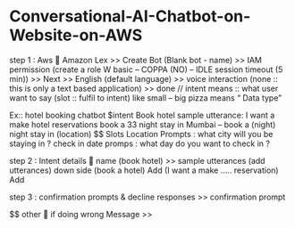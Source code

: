 # Conversational-AI-Chatbot-on-Website-on-AWS

step 1 : Aws  Amazon Lex >> Create Bot (Blank bot - name) >> IAM permission (create a role W basic – COPPA (NO) – IDLE session timeout (5 min)) >> Next >> English (default 	                  language) >> voice interaction (none :: this is only a text based application) >> done
		// intent means :: what user want to say (slot :: fulfil to intent) like small – big pizza means “ Data type”
	
 Ex::
		hotel booking chatbot
		$intent
		 Book hotel
		sample utterance:
		I want a make hotel reservations book a 33 night stay in Mumbai – book a (night) night stay in (location)
	$$ Slots
		Location
		Prompts : what city will you be staying in ?
		check in date
		promps : what day do you want to check in ?

step 2 : Intent details  name (book hotel) >> sample utterances (add utterances) down side (book a hotel) Add (I want a make ….. reservation) Add

step 3 : confirmation prompts & decline responses >> confirmation prompt

$$ other  if doing wrong Message >>
